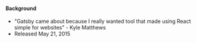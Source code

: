 #### Background
  - "Gatsby came about because I really wanted tool that made using React simple for websites" - Kyle Matthews
  - Released  May 21, 2015
